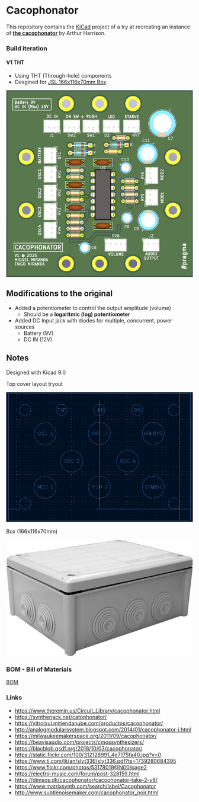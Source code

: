 # Cacophonator

This repository contains the [KiCad](https://www.kicad.org/) project of a try at recreating an instance of
**[the cacophonator](https://www.theremin.us/Circuit_Library/cacophonator.html)**
by Arthur Harrison. 

### Build iteration

#### V1 THT

- Using THT (Through-hole) components
- Desgined for [JSL 166x116x70mm Box](https://www.leroymerlin.pt/produtos/caixa-estanque-10-boquilhas-153x102x67mm-ip66-cinzento-jsl-15918315.html)


![Latest](kicad/outputs/v1/render/cacophonator_top.png)

## Modifications to the original
 
- Added a potentiometer to control the output amplitude (volume)
   - Should be a **logaritmic (log) potentiometer**
- Added DC Input jack with diodes for multiple, concurrent, power sources
   - Battery (9V)
   - DC IN (12V)

## Notes

Designed with Kicad 9.0 

Top cover layout tryout

![Layout 1](kicad/outputs/v1/images/layout_top_cover.png)

Box (166x116x70mm)

![Layout 1](kicad/outputs/v1/images/box_jsl_2.jpg)

### BOM - Bill of Materials

[BOM](icad/outputs/v1/cacophonator-bom.ods)

### Links

- https://www.theremin.us/Circuit_Library/cacophonator.html
- https://syntherjack.net/catophonator/
- https://vitrolxul.mitiendanube.com/productos/cacophonator/
- http://analogmodularsystem.blogspot.com/2014/01/cacophonator-i.html
- https://milwaukeemakerspace.org/2011/09/cacophonator/
- https://beavisaudio.com/projects/cmossynthesizers/
- https://blacblob.qsdf.org/2018/10/03/cacophonator/
- https://static.flickr.com/100/312128991_4e7175fa40.jpg?v=0
- https://www.ti.com/lit/an/slyt336/slyt336.pdf?ts=1739280684395
- https://www.flickr.com/photos/53178019@N00/page2
- https://electro-music.com/forum/post-328159.html
- https://dimsos.dk/cacophonator/cacophonator-take-2-v8/
- https://www.matrixsynth.com/search/label/Cacophonator
- http://www.subtlenoisemaker.com/cacophonator_noir.html

